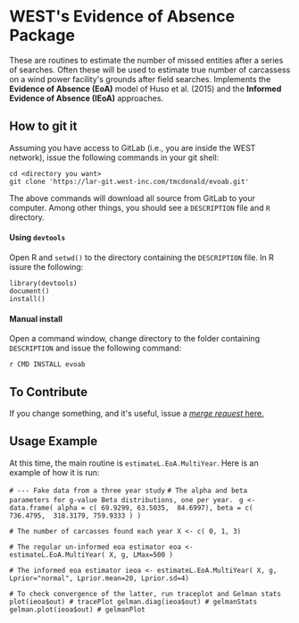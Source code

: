 # WEST's Evidence of Absence Package

These are routines to estimate the number of missed entities after a series of
searches. Often these will be
used to estimate true number of carcassess on a wind power facility's grounds
after field searches. Implements the **Evidence of Absence (EoA)** model of Huso et al. (2015) and the
**Informed Evidence of Absence (IEoA)** approaches.

## How to git it

Assuming you have access to GitLab (i.e., you are inside the WEST network), issue the following 
commands in your git shell: 

`cd <directory you want>`  
`git clone 'https://lar-git.west-inc.com/tmcdonald/evoab.git'`  

The above commands will download all source from GitLab to your computer.  Among other things, 
you should see a `DESCRIPTION` file and `R` directory.  

#### Using `devtools`

Open R and `setwd()` to the directory containing the `DESCRIPTION` file. In R issure the following:

`library(devtools)`  
`document()`  
`install()`   

#### Manual install

Open a command window, change directory to the folder containing `DESCRIPTION` and issue 
the following command: 

`r CMD INSTALL evoab`


## To Contribute

If you change something, and it's useful, issue a [*merge request* here.](https://lar-git.west-inc.com/tmcdonald/evoab/merge_requests)

## Usage Example

At this time, the main routine is `estimateL.EoA.MultiYear`.  Here is an example of how 
it is run: 


`# --- Fake data from a three year study`
`# The alpha and beta parameters for g-value Beta distributions, one per year. `
`g <- data.frame(
  alpha = c( 69.9299, 63.5035,  84.6997),
  beta = c(  736.4795,  318.3179, 759.9333 )
)`

`# The number of carcasses found each year
X <- c( 0, 1, 3)`

`# The regular un-informed eoa estimator
eoa <- estimateL.EoA.MultiYear( X, g, LMax=500 )  `

`# The informed eoa estimator
ieoa <- estimateL.EoA.MultiYear( X, g, Lprior="normal", Lprior.mean=20, Lprior.sd=4) `

`# To check convergence of the latter, run traceplot and Gelman stats
plot(ieoa$out) # tracePlot
gelman.diag(ieoa$out) # gelmanStats
gelman.plot(ieoa$out) # gelmanPlot
`
